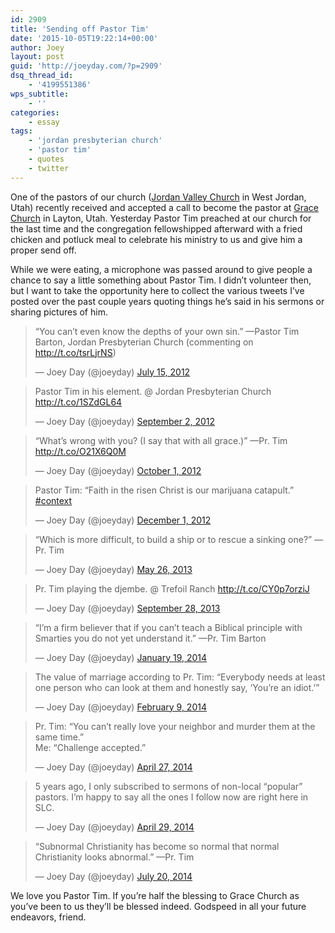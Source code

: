```yaml
---
id: 2909
title: 'Sending off Pastor Tim'
date: '2015-10-05T19:22:14+00:00'
author: Joey
layout: post
guid: 'http://joeyday.com/?p=2909'
dsq_thread_id:
    - '4199551386'
wps_subtitle:
    - ''
categories:
    - essay
tags:
    - 'jordan presbyterian church'
    - 'pastor tim'
    - quotes
    - twitter
---
```


One of the pastors of our church ([Jordan Valley Church](http://jordanvalleychurch.org/) in West Jordan, Utah) recently received and accepted a call to become the pastor at [Grace Church](http://graceutah.org) in Layton, Utah. Yesterday Pastor Tim preached at our church for the last time and the congregation fellowshipped afterward with a fried chicken and potluck meal to celebrate his ministry to us and give him a proper send off.

While we were eating, a microphone was passed around to give people a chance to say a little something about Pastor Tim. I didn’t volunteer then, but I want to take the opportunity here to collect the various tweets I’ve posted over the past couple years quoting things he’s said in his sermons or sharing pictures of him.

> “You can’t even know the depths of your own sin.” —Pastor Tim Barton, Jordan Presbyterian Church (commenting on <http://t.co/tsrLjrNS>)
> 
> — Joey Day (@joeyday) [July 15, 2012](https://twitter.com/joeyday/status/224544338305236992)

<script async="" charset="utf-8" src="//platform.twitter.com/widgets.js"></script>

> Pastor Tim in his element. @ Jordan Presbyterian Church <http://t.co/1SZdGL64>
> 
> — Joey Day (@joeyday) [September 2, 2012](https://twitter.com/joeyday/status/242297826544078848)

 <script async="" charset="utf-8" src="//platform.twitter.com/widgets.js"></script>

> “What’s wrong with you? (I say that with all grace.)” —Pr. Tim <http://t.co/O21X6Q0M>
> 
> — Joey Day (@joeyday) [October 1, 2012](https://twitter.com/joeyday/status/252783758074339328)

<script async="" charset="utf-8" src="//platform.twitter.com/widgets.js"></script>

> Pastor Tim: “Faith in the risen Christ is our marijuana catapult.” [\#context](https://twitter.com/hashtag/context?src=hash)
> 
> — Joey Day (@joeyday) [December 1, 2012](https://twitter.com/joeyday/status/275021698682728450)

 <script async="" charset="utf-8" src="//platform.twitter.com/widgets.js"></script>

> “Which is more difficult, to build a ship or to rescue a sinking one?” —Pr. Tim
> 
> — Joey Day (@joeyday) [May 26, 2013](https://twitter.com/joeyday/status/338697105923272704)

<script async="" charset="utf-8" src="//platform.twitter.com/widgets.js"></script>

> Pr. Tim playing the djembe. @ Trefoil Ranch <http://t.co/CY0p7orziJ>
> 
> — Joey Day (@joeyday) [September 28, 2013](https://twitter.com/joeyday/status/383980788804775936)

 <script async="" charset="utf-8" src="//platform.twitter.com/widgets.js"></script>

> “I’m a firm believer that if you can’t teach a Biblical principle with Smarties you do not yet understand it.” —Pr. Tim Barton
> 
> — Joey Day (@joeyday) [January 19, 2014](https://twitter.com/joeyday/status/424952618641682432)

<script async="" charset="utf-8" src="//platform.twitter.com/widgets.js"></script>

> The value of marriage according to Pr. Tim: “Everybody needs at least one person who can look at them and honestly say, ‘You’re an idiot.’”
> 
> — Joey Day (@joeyday) [February 9, 2014](https://twitter.com/joeyday/status/432568145027403776)

 <script async="" charset="utf-8" src="//platform.twitter.com/widgets.js"></script>

> Pr. Tim: “You can’t really love your neighbor and murder them at the same time.”  
> Me: “Challenge accepted.”
> 
> — Joey Day (@joeyday) [April 27, 2014](https://twitter.com/joeyday/status/460470584611065857)

<script async="" charset="utf-8" src="//platform.twitter.com/widgets.js"></script>

> 5 years ago, I only subscribed to sermons of non-local “popular” pastors. I’m happy to say all the ones I follow now are right here in SLC.
> 
> — Joey Day (@joeyday) [April 29, 2014](https://twitter.com/joeyday/status/461158259089342464)

 <script async="" charset="utf-8" src="//platform.twitter.com/widgets.js"></script>

> “Subnormal Christianity has become so normal that normal Christianity looks abnormal.” —Pr. Tim
> 
> — Joey Day (@joeyday) [July 20, 2014](https://twitter.com/joeyday/status/490901302994419712)

<script async="" charset="utf-8" src="//platform.twitter.com/widgets.js"></script>

We love you Pastor Tim. If you’re half the blessing to Grace Church as you’ve been to us they’ll be blessed indeed. Godspeed in all your future endeavors, friend.